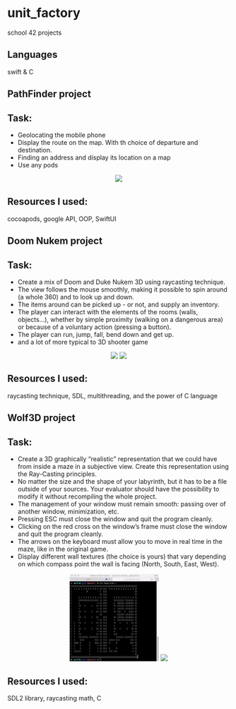 # unit_factory
school 42 projects

## Languages
swift & C

## PathFinder project
## Task:
- Geolocating the mobile phone
- Display the route on the map. With th choice of departure and destination.
- Finding an address and display its location on a map
- Use any pods

<div align="center">
  <img src="https://github.com/nikdany/unit_factory/blob/master/images/pathfinder.gif" width="30%" />
</div>

## Resources I used:
cocoapods, google API, OOP, SwiftUI

## Doom Nukem project
## Task:
- Create a mix of Doom and Duke Nukem 3D using raycasting technique.
- The view follows the mouse smoothly, making it possible to spin around (a whole 360) and to look up and down.
- The items around can be picked up - or not, and supply an inventory.
- The player can interact with the elements of the rooms (walls, objects...), whether by simple proximity (walking on a dangerous area) or because of a voluntary action (pressing a button).
- The player can run, jump, fall, bend down and get up.
- and a lot of more typical to 3D shooter game

<div align="center">
  <img src="https://github.com/nikdany/unit_factory/blob/master/images/doom_1.gif" width="60%" />
  <img src="https://github.com/nikdany/unit_factory/blob/master/images/doom_2.gif" width="60%" />  
</div>

## Resources I used:
raycasting technique, SDL, multithreading, and the power of C language

## Wolf3D project
## Task:
- Create a 3D graphically “realistic” representation that we could have from inside a maze in a subjective view. Create this representation using the Ray-Casting principles.
- No matter the size and the shape of your labyrinth, but it has to be a file outside of your sources. Your evaluator should have the possibility to modify it without recompiling the whole project.
- The management of your window must remain smooth: passing over of another window, minimization, etc.
- Pressing ESC must close the window and quit the program cleanly.
- Clicking on the red cross on the window’s frame must close the window and quit
the program cleanly.
- The arrows on the keyboard must allow you to move in real time in the maze, like in the original game.
- Display different wall textures (the choice is yours) that vary depending on which compass point the wall is facing (North, South, East, West).

<div align="center">
  <img src="https://github.com/nikdany/unit_factory/blob/master/images/wolf_map.gif" width="40%" />
  <img src="https://github.com/nikdany/unit_factory/blob/master/images/wolf_preview.gif" width="50%" />
</div>

## Resources I used:
SDL2 library, raycasting math, C
